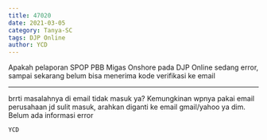 ```yaml
---
title: 47020
date: 2021-03-05
category: Tanya-SC
tags: DJP Online
author: YCD
---
```


Apakah pelaporan SPOP PBB Migas Onshore pada DJP Online sedang error, sampai sekarang belum bisa menerima kode verifikasi ke email

---

brrti masalahnya di email tidak masuk ya? Kemungkinan wpnya pakai email perusahaan jd sulit masuk, arahkan diganti ke email gmail/yahoo ya dim. Belum ada informasi error

`YCD`
